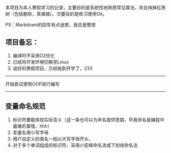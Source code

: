 本项目为本人寒假学习的记录，主要目的是系统性地熟悉常见算法，并且啃掉红黑树（包括删除，真难搞）。次要目的是练习使用Git。

PS：Markdown的回车有点迷惑，我总是整错

## 项目备忘：
1. 编译时不采用O2优化
2. 已经将开发环境切换至Linux
3. 说好的寒假项目，已经拖到开学了，233

---
开始尝试使用OOP进行编写


---
## 变量命名规范
1. 标识符要能体现实际含义（这一条也可以为命名提供思路，毕竟命名是编程中最难的事情，hhh）
2. 变量名用小写字母
3. 用户自定义的类名一般以大写字母开头，
4. 对于多个单词组成的标识符，采用小驼峰命名法或下划线命名法
